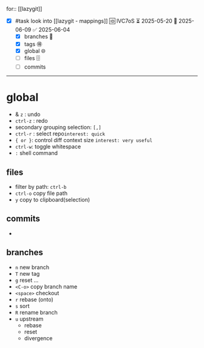 for:: [[lazygit]]

- [x] #task look into [[lazygit - mappings]] 🆔 lVC7oS ⏳ 2025-05-20 📅 2025-06-09 ✅ 2025-06-04
	- [x] branches 🎄
	- [x] tags 🉐
	- [x] global 🌐
	- [ ] files 🗄
	- [ ] commits
___
# global

- & `z` : undo
- `ctrl-z` : redo
- secondary grouping selection: `[,]`
- `ctrl-r` : select repo`interest: quick`
- `{ or }`: control diff context size `interest: very useful`
- `ctrl-w`: toggle whitespace
- `:` shell command

## files

- filter by path: `ctrl-b`
- `ctrl-o` copy file path
- `y` copy to clipboard(selection)

## commits

- 

## branches

- `n` new branch
- `T` new tag
- `g` reset ...
- `<C-o>` copy branch name
- `<space>` checkout
- `r` rebase (onto)
- `s` sort
- `R` rename branch
- `u` upstream
	- rebase
	- reset
	- divergence
